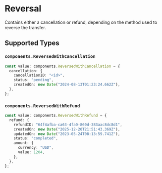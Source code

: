 # Reversal

Contains either a cancellation or refund, depending on the method used to reverse the transfer.


## Supported Types

### `components.ReversedWithCancellation`

```typescript
const value: components.ReversedWithCancellation = {
  cancellation: {
    cancellationID: "<id>",
    status: "pending",
    createdOn: new Date("2024-08-13T01:23:24.662Z"),
  },
};
```

### `components.ReversedWithRefund`

```typescript
const value: components.ReversedWithRefund = {
  refund: {
    refundID: "64f4afba-ca63-4fa0-860d-383aac8dc8d1",
    createdOn: new Date("2025-12-20T21:51:43.369Z"),
    updatedOn: new Date("2023-05-24T08:13:59.741Z"),
    status: "completed",
    amount: {
      currency: "USD",
      value: 1204,
    },
  },
};
```

